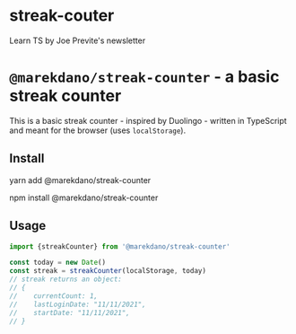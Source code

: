 # streak-couter
Learn TS by Joe Previte's newsletter

# `@marekdano/streak-counter` - a basic streak counter

This is a basic streak counter - inspired by Duolingo - written in TypeScript and meant for the browser (uses `localStorage`).

## Install

yarn add @marekdano/streak-counter

npm install @marekdano/streak-counter

## Usage
```js
import {streakCounter} from '@marekdano/streak-counter'

const today = new Date()
const streak = streakCounter(localStorage, today)
// streak returns an object:
// {
//    currentCount: 1,
//    lastLoginDate: "11/11/2021",
//    startDate: "11/11/2021",
// }
```
